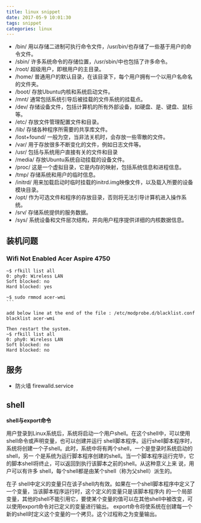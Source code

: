 ```yaml
---
title: linux snippet
date: 2017-05-9 10:01:30
tags: snippet
categories: linux
---
```


- /bin/    用以存储二进制可执行命令文件，/usr/bin/也存储了一些基于用户的命令文件。
- /sbin/    许多系统命令的存储位置，/usr/sbin/中也包括了许多命令。
- /root/    超级用户，即根用户的主目录。
- /home/    普通用户的默认目录，在该目录下，每个用户拥有一个以用户名命名的文件夹。
- /boot/    存放Ubuntu内核和系统启动文件。
- /mnt/     通常包括系统引导后被挂载的文件系统的挂载点。
- /dev/    存储设备文件，包括计算机的所有外部设备，如硬盘、是、键盘、鼠标等。
- /etc/    存放文件管理配置文件和目录。
- /lib/    存储各种程序所需要的共享库文件。
- /lost+found/    一般为空，当非法关机时，会存放一些零散的文件。
- /var/    用于存放很多不断变化的文件，例如日志文件等。
- /usr/    包括与系统用户直接有关的文件和目录
- /media/    存放Ubuntu系统自动挂载的设备文件。
- /proc/    这是一个虚拟目录，它是内存的映射，包括系统信息和进程信息。
- /tmp/    存储系统和用户的临时信息。
- /initrd/    用来加载启动时临时挂载的initrd.img映像文件，以及载入所要的设备模块目录。
- /opt/    作为可选文件和程序的存放目录，否则将无法引导计算机进入操作系统。
- /srv/    存储系统提供的服务数据。
- /sys/    系统设备和文件层次结构，并向用户程序提供详细的内核数据信息。

## 装机问题

### Wifi Not Enabled Acer Aspire 4750

```shell
~$ rfkill list all
0: phy0: Wireless LAN
Soft blocked: no
Hard blocked: yes

~$ sudo rmmod acer-wmi
​```

add below line at the end of the file : /etc/modprobe.d/blacklist.conf
blacklist acer-wmi

Then restart the system.
~$ rfkill list all
0: phy0: Wireless LAN
Soft blocked: no
Hard blocked: no
```

## 服务

- 防火墙 firewalld.service



## shell

**shell与export命令**

用户登录到Linux系统后，系统将启动一个用户shell。在这个shell中，可以使用shell命令或声明变量，也可以创建并运行 shell脚本程序。运行shell脚本程序时，系统将创建一个子shell。此时，系统中将有两个shell，一个是登录时系统启动的shell，另一 个是系统为运行脚本程序创建的shell。当一个脚本程序运行完毕，它的脚本shell将终止，可以返回到执行该脚本之前的shell。从这种意义上来 说，用户可以有许多 shell，每个shell都是由某个shell（称为父shell）派生的。

在子 shell中定义的变量只在该子shell内有效。如果在一个shell脚本程序中定义了一个变量，当该脚本程序运行时，这个定义的变量只是该脚本程序内 的一个局部变量，其他的shell不能引用它，要使某个变量的值可以在其他shell中被改变，可以使用export命令对已定义的变量进行输出。 export命令将使系统在创建每一个新的shell时定义这个变量的一个拷贝。这个过程称之为变量输出。